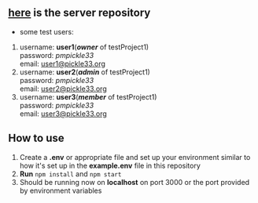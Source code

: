 ## [here](https://github.com/DynamiteBob17/Project-Management-Server) is the server repository 
- some test users:  
1. username: **user1**(***owner*** of testProject1)</br>password: *pmpickle33*</br>email: user1@pickle33.org
2. username: **user2**(***admin*** of testProject1)</br>password: *pmpickle33*</br>email: user2@pickle33.org
3. username: **user3**(***member*** of testProject1)</br>password: *pmpickle33*</br>email: user3@pickle33.org

## How to use
1. Create a **.env** or appropriate file and set up your environment similar to how it's set up in the **example.env** file in this repository
2. **Run** `npm install` and `npm start`
3. Should be running now on **localhost** on port 3000 or the port provided by environment variables
